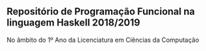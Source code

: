 ## Repositório de Programação Funcional na linguagem Haskell 2018/2019

No âmbito do 1º Ano da Licenciatura em Ciências da Computação

